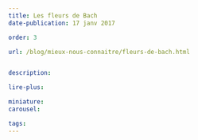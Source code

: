 ```yaml
---
title: Les fleurs de Bach
date-publication: 17 janv 2017

order: 3

url: /blog/mieux-nous-connaitre/fleurs-de-bach.html


description: 

lire-plus: 

miniature: 
carousel: 

tags: 
---
```


